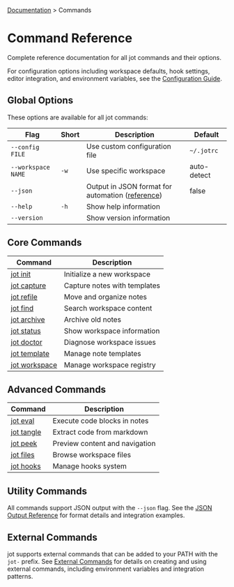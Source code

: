 [Documentation](../README.md) > Commands

# Command Reference

Complete reference documentation for all jot commands and their options.

For configuration options including workspace defaults, hook settings, editor integration, and environment variables, see the [Configuration Guide](../user-guide/configuration.md).

## Global Options

These options are available for all jot commands:

| Flag | Short | Description | Default |
|------|-------|-------------|---------|
| `--config FILE` | | Use custom configuration file | `~/.jotrc` |
| `--workspace NAME` | `-w` | Use specific workspace | auto-detect |
| `--json` | | Output in JSON format for automation ([reference](../reference/json-output.md)) | false |
| `--help` | `-h` | Show help information | |
| `--version` | | Show version information | |

## Core Commands

| Command | Description |
|---------|-------------|
| [jot init](jot-init.md) | Initialize a new workspace |
| [jot capture](jot-capture.md) | Capture notes with templates |
| [jot refile](jot-refile.md) | Move and organize notes |
| [jot find](jot-find.md) | Search workspace content |
| [jot archive](jot-archive.md) | Archive old notes |
| [jot status](jot-status.md) | Show workspace information |
| [jot doctor](jot-doctor.md) | Diagnose workspace issues |
| [jot template](jot-template.md) | Manage note templates |
| [jot workspace](jot-workspace.md) | Manage workspace registry |

## Advanced Commands

| Command | Description |
|---------|-------------|
| [jot eval](jot-eval.md) | Execute code blocks in notes |
| [jot tangle](jot-tangle.md) | Extract code from markdown |
| [jot peek](jot-peek.md) | Preview content and navigation |
| [jot files](jot-files.md) | Browse workspace files |
| [jot hooks](jot-hooks.md) | Manage hooks system |

## Utility Commands

All commands support JSON output with the `--json` flag. See the [JSON Output Reference](../reference/json-output.md) for format details and integration examples.

## External Commands

jot supports external commands that can be added to your PATH with the `jot-` prefix. See [External Commands](jot-external.md) for details on creating and using external commands, including environment variables and integration patterns.
